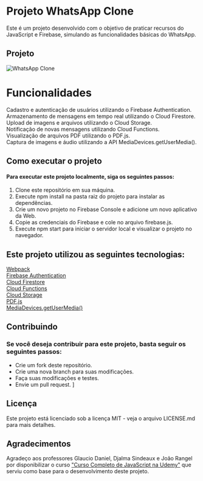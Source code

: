 # Projeto WhatsApp Clone  

Este é um projeto desenvolvido com o objetivo de praticar recursos do JavaScript e Firebase, simulando as funcionalidades básicas do WhatsApp.

## Projeto

![WhatsApp Clone](https://firebasestorage.googleapis.com/v0/b/hcode-com-br.appspot.com/o/whatsapp.jpg?alt=media&token=5fc78e3b-4871-424f-abfa-b765f2515d0c)

# Funcionalidades  

Cadastro e autenticação de usuários utilizando o Firebase Authentication.  
Armazenamento de mensagens em tempo real utilizando o Cloud Firestore.  
Upload de imagens e arquivos utilizando o Cloud Storage.  
Notificação de novas mensagens utilizando Cloud Functions.  
Visualização de arquivos PDF utilizando o PDF.js.  
Captura de imagens e áudio utilizando a API MediaDevices.getUserMedia().

## Como executar o projeto
#### Para executar este projeto localmente, siga os seguintes passos:

1. Clone este repositório em sua máquina.    
2. Execute npm install na pasta raiz do projeto para instalar as dependências.  
3. Crie um novo projeto no Firebase Console e adicione um novo aplicativo da Web.  
4. Copie as credenciais do Firebase e cole no arquivo firebase.js.  
5. Execute npm start para iniciar o servidor local e visualizar o projeto no navegador. 


## Este projeto utilizou as seguintes tecnologias:

[Webpack](https://webpack.js.org/ )  
[Firebase Authentication](https://firebase.google.com/docs/auth/?authuser=0 )  
[Cloud Firestore](https://firebase.google.com/docs/firestore/?authuser=0)  
[Cloud Functions](https://firebase.google.com/docs/functions/?hl=pt-br)  
[Cloud Storage](https://firebase.google.com/docs/storage/?authuser=0)  
[PDF.js](https://mozilla.github.io/pdf.js/)  
[MediaDevices.getUserMedia()](https://developer.mozilla.org/en-US/docs/Web/API/MediaDevices/getUserMedia )  

## Contribuindo
### Se você deseja contribuir para este projeto, basta seguir os seguintes passos:

- Crie um fork deste repositório.  
- Crie uma nova branch para suas modificações.  
- Faça suas modificações e testes.  
- Envie um pull request.  ]

## Licença
Este projeto está licenciado sob a licença MIT - veja o arquivo LICENSE.md para mais detalhes.

## Agradecimentos
Agradeço aos professores Glaucio Daniel, Djalma Sindeaux e João Rangel por disponibilizar o curso ["Curso Completo de JavaScript na Udemy"](www.udemy.com/course/javascript-curso-completo/) que serviu como base para o desenvolvimento deste projeto.
